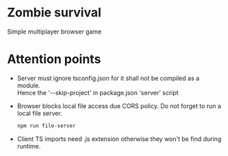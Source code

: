 # Zombie survival
Simple multiplayer browser game

# Attention points
- Server must ignore tsconfig.json for it shall not be compiled as a module.<br>
Hence the '--skip-project' in package.json 'server' script

- Browser blocks local file access due CORS policy. Do not forget to run a local file server.<br>
    ``` sh
    npm run file-server
    ```

- Client TS imports need .js extension otherwise they won't be find during runtime.
